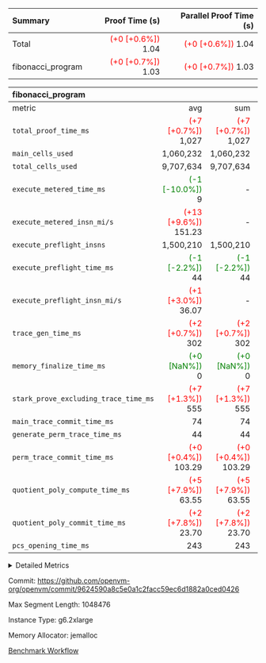 | Summary | Proof Time (s) | Parallel Proof Time (s) |
|:---|---:|---:|
| Total | <span style='color: red'>(+0 [+0.6%])</span> 1.04 | <span style='color: red'>(+0 [+0.6%])</span> 1.04 |
| fibonacci_program | <span style='color: red'>(+0 [+0.7%])</span> 1.03 | <span style='color: red'>(+0 [+0.7%])</span> 1.03 |


| fibonacci_program |||||
|:---|---:|---:|---:|---:|
|metric|avg|sum|max|min|
| `total_proof_time_ms ` | <span style='color: red'>(+7 [+0.7%])</span> 1,027 | <span style='color: red'>(+7 [+0.7%])</span> 1,027 | <span style='color: red'>(+7 [+0.7%])</span> 1,027 | <span style='color: red'>(+7 [+0.7%])</span> 1,027 |
| `main_cells_used     ` |  1,060,232 |  1,060,232 |  1,060,232 |  1,060,232 |
| `total_cells_used    ` |  9,707,634 |  9,707,634 |  9,707,634 |  9,707,634 |
| `execute_metered_time_ms` | <span style='color: green'>(-1 [-10.0%])</span> 9 | -          | -          | -          |
| `execute_metered_insn_mi/s` | <span style='color: red'>(+13 [+9.6%])</span> 151.23 | -          | <span style='color: red'>(+13 [+9.6%])</span> 151.23 | <span style='color: red'>(+13 [+9.6%])</span> 151.23 |
| `execute_preflight_insns` |  1,500,210 |  1,500,210 |  1,500,210 |  1,500,210 |
| `execute_preflight_time_ms` | <span style='color: green'>(-1 [-2.2%])</span> 44 | <span style='color: green'>(-1 [-2.2%])</span> 44 | <span style='color: green'>(-1 [-2.2%])</span> 44 | <span style='color: green'>(-1 [-2.2%])</span> 44 |
| `execute_preflight_insn_mi/s` | <span style='color: red'>(+1 [+3.0%])</span> 36.07 | -          | <span style='color: red'>(+1 [+3.0%])</span> 36.07 | <span style='color: red'>(+1 [+3.0%])</span> 36.07 |
| `trace_gen_time_ms   ` | <span style='color: red'>(+2 [+0.7%])</span> 302 | <span style='color: red'>(+2 [+0.7%])</span> 302 | <span style='color: red'>(+2 [+0.7%])</span> 302 | <span style='color: red'>(+2 [+0.7%])</span> 302 |
| `memory_finalize_time_ms` | <span style='color: green'>(+0 [NaN%])</span> 0 | <span style='color: green'>(+0 [NaN%])</span> 0 | <span style='color: green'>(+0 [NaN%])</span> 0 | <span style='color: green'>(+0 [NaN%])</span> 0 |
| `stark_prove_excluding_trace_time_ms` | <span style='color: red'>(+7 [+1.3%])</span> 555 | <span style='color: red'>(+7 [+1.3%])</span> 555 | <span style='color: red'>(+7 [+1.3%])</span> 555 | <span style='color: red'>(+7 [+1.3%])</span> 555 |
| `main_trace_commit_time_ms` |  74 |  74 |  74 |  74 |
| `generate_perm_trace_time_ms` |  44 |  44 |  44 |  44 |
| `perm_trace_commit_time_ms` | <span style='color: red'>(+0 [+0.4%])</span> 103.29 | <span style='color: red'>(+0 [+0.4%])</span> 103.29 | <span style='color: red'>(+0 [+0.4%])</span> 103.29 | <span style='color: red'>(+0 [+0.4%])</span> 103.29 |
| `quotient_poly_compute_time_ms` | <span style='color: red'>(+5 [+7.9%])</span> 63.55 | <span style='color: red'>(+5 [+7.9%])</span> 63.55 | <span style='color: red'>(+5 [+7.9%])</span> 63.55 | <span style='color: red'>(+5 [+7.9%])</span> 63.55 |
| `quotient_poly_commit_time_ms` | <span style='color: red'>(+2 [+7.8%])</span> 23.70 | <span style='color: red'>(+2 [+7.8%])</span> 23.70 | <span style='color: red'>(+2 [+7.8%])</span> 23.70 | <span style='color: red'>(+2 [+7.8%])</span> 23.70 |
| `pcs_opening_time_ms ` |  243 |  243 |  243 |  243 |



<details>
<summary>Detailed Metrics</summary>

|  | memory_to_vec_partition_time_ms | keygen_time_ms | app proof_time_ms |
| --- | --- | --- |
|  | 76 | 329 | 1,219 | 

| group | prove_segment_time_ms | memory_to_vec_partition_time_ms | fri.log_blowup | execute_metered_time_ms | execute_metered_insns | execute_metered_insn_mi/s | compute_user_public_values_proof_time_ms |
| --- | --- | --- | --- | --- | --- | --- | --- |
| fibonacci_program | 1,027 | 67 | 1 | 9 | 1,500,210 | 151.23 | 168 | 

| group | air_name | quotient_deg | interactions | constraints |
| --- | --- | --- | --- | --- |
| fibonacci_program | AccessAdapterAir<16> | 2 | 5 | 12 | 
| fibonacci_program | AccessAdapterAir<2> | 2 | 5 | 12 | 
| fibonacci_program | AccessAdapterAir<32> | 2 | 5 | 12 | 
| fibonacci_program | AccessAdapterAir<4> | 2 | 5 | 12 | 
| fibonacci_program | AccessAdapterAir<8> | 2 | 5 | 12 | 
| fibonacci_program | BitwiseOperationLookupAir<8> | 2 | 2 | 4 | 
| fibonacci_program | MemoryMerkleAir<8> | 2 | 4 | 39 | 
| fibonacci_program | PersistentBoundaryAir<8> | 2 | 3 | 7 | 
| fibonacci_program | PhantomAir | 2 | 3 | 5 | 
| fibonacci_program | Poseidon2PeripheryAir<BabyBearParameters>, 1> | 2 | 1 | 286 | 
| fibonacci_program | ProgramAir | 1 | 1 | 4 | 
| fibonacci_program | RangeTupleCheckerAir<2> | 1 | 1 | 4 | 
| fibonacci_program | Rv32HintStoreAir | 2 | 18 | 28 | 
| fibonacci_program | VariableRangeCheckerAir | 1 | 1 | 4 | 
| fibonacci_program | VmAirWrapper<Rv32BaseAluAdapterAir, BaseAluCoreAir<4, 8> | 2 | 20 | 37 | 
| fibonacci_program | VmAirWrapper<Rv32BaseAluAdapterAir, LessThanCoreAir<4, 8> | 2 | 18 | 40 | 
| fibonacci_program | VmAirWrapper<Rv32BaseAluAdapterAir, ShiftCoreAir<4, 8> | 2 | 24 | 91 | 
| fibonacci_program | VmAirWrapper<Rv32BranchAdapterAir, BranchEqualCoreAir<4> | 2 | 11 | 20 | 
| fibonacci_program | VmAirWrapper<Rv32BranchAdapterAir, BranchLessThanCoreAir<4, 8> | 2 | 13 | 35 | 
| fibonacci_program | VmAirWrapper<Rv32CondRdWriteAdapterAir, Rv32JalLuiCoreAir> | 2 | 10 | 18 | 
| fibonacci_program | VmAirWrapper<Rv32JalrAdapterAir, Rv32JalrCoreAir> | 2 | 16 | 20 | 
| fibonacci_program | VmAirWrapper<Rv32LoadStoreAdapterAir, LoadSignExtendCoreAir<4, 8> | 2 | 18 | 33 | 
| fibonacci_program | VmAirWrapper<Rv32LoadStoreAdapterAir, LoadStoreCoreAir<4> | 2 | 17 | 40 | 
| fibonacci_program | VmAirWrapper<Rv32MultAdapterAir, DivRemCoreAir<4, 8> | 2 | 25 | 84 | 
| fibonacci_program | VmAirWrapper<Rv32MultAdapterAir, MulHCoreAir<4, 8> | 2 | 24 | 31 | 
| fibonacci_program | VmAirWrapper<Rv32MultAdapterAir, MultiplicationCoreAir<4, 8> | 2 | 19 | 19 | 
| fibonacci_program | VmAirWrapper<Rv32RdWriteAdapterAir, Rv32AuipcCoreAir> | 2 | 12 | 14 | 
| fibonacci_program | VmConnectorAir | 2 | 5 | 11 | 

| group | air_name | segment | rows | prep_cols | perm_cols | main_cols | cells |
| --- | --- | --- | --- | --- | --- | --- | --- |
| fibonacci_program | AccessAdapterAir<8> | 0 | 128 |  | 16 | 17 | 4,224 | 
| fibonacci_program | BitwiseOperationLookupAir<8> | 0 | 65,536 | 3 | 8 | 2 | 655,360 | 
| fibonacci_program | MemoryMerkleAir<8> | 0 | 512 |  | 16 | 32 | 24,576 | 
| fibonacci_program | PersistentBoundaryAir<8> | 0 | 128 |  | 12 | 20 | 4,096 | 
| fibonacci_program | PhantomAir | 0 | 1 |  | 12 | 6 | 18 | 
| fibonacci_program | Poseidon2PeripheryAir<BabyBearParameters>, 1> | 0 | 256 |  | 8 | 300 | 78,848 | 
| fibonacci_program | ProgramAir | 0 | 8,192 |  | 8 | 10 | 147,456 | 
| fibonacci_program | RangeTupleCheckerAir<2> | 0 | 524,288 | 2 | 8 | 1 | 4,718,592 | 
| fibonacci_program | Rv32HintStoreAir | 0 | 4 |  | 44 | 32 | 304 | 
| fibonacci_program | VariableRangeCheckerAir | 0 | 262,144 | 2 | 8 | 1 | 2,359,296 | 
| fibonacci_program | VmAirWrapper<Rv32BaseAluAdapterAir, BaseAluCoreAir<4, 8> | 0 | 1,048,576 |  | 52 | 36 | 92,274,688 | 
| fibonacci_program | VmAirWrapper<Rv32BaseAluAdapterAir, LessThanCoreAir<4, 8> | 0 | 524,288 |  | 40 | 37 | 40,370,176 | 
| fibonacci_program | VmAirWrapper<Rv32BranchAdapterAir, BranchEqualCoreAir<4> | 0 | 262,144 |  | 28 | 26 | 14,155,776 | 
| fibonacci_program | VmAirWrapper<Rv32BranchAdapterAir, BranchLessThanCoreAir<4, 8> | 0 | 8 |  | 32 | 32 | 512 | 
| fibonacci_program | VmAirWrapper<Rv32CondRdWriteAdapterAir, Rv32JalLuiCoreAir> | 0 | 131,072 |  | 28 | 18 | 6,029,312 | 
| fibonacci_program | VmAirWrapper<Rv32JalrAdapterAir, Rv32JalrCoreAir> | 0 | 16 |  | 36 | 28 | 1,024 | 
| fibonacci_program | VmAirWrapper<Rv32LoadStoreAdapterAir, LoadStoreCoreAir<4> | 0 | 128 |  | 52 | 41 | 11,904 | 
| fibonacci_program | VmAirWrapper<Rv32RdWriteAdapterAir, Rv32AuipcCoreAir> | 0 | 16 |  | 28 | 20 | 768 | 
| fibonacci_program | VmConnectorAir | 0 | 2 | 1 | 16 | 5 | 42 | 

| group | segment | trace_gen_time_ms | total_proof_time_ms | total_cells_used | total_cells | system_trace_gen_time_ms | stark_prove_excluding_trace_time_ms | single_trace_gen_time_ms | quotient_poly_compute_time_ms | quotient_poly_commit_time_ms | query phase_time_ms | perm_trace_commit_time_ms | pcs_opening_time_ms | partially_prove_time_ms | open_time_ms | memory_finalize_time_ms | main_trace_commit_time_ms | main_cells_used | generate_perm_trace_time_ms | execute_preflight_time_ms | execute_preflight_insns | execute_preflight_insn_mi/s | evaluate matrix_time_ms | eval_and_commit_quotient_time_ms | build fri inputs_time_ms | OpeningProverGpu::open_time_ms |
| --- | --- | --- | --- | --- | --- | --- | --- | --- | --- | --- | --- | --- | --- | --- | --- | --- | --- | --- | --- | --- | --- | --- | --- | --- | --- | --- |
| fibonacci_program | 0 | 302 | 1,027 | 9,707,634 | 160,836,972 | 302 | 555 | 0 | 63.55 | 23.70 | 4 | 103.29 | 243 | 148 | 243 | 0 | 74 | 1,060,232 | 44 | 44 | 1,500,210 | 36.07 | 20 | 88 | 1 | 243 | 

| group | segment | trace_height_constraint | weighted_sum | threshold |
| --- | --- | --- | --- | --- |
| fibonacci_program | 0 | 0 | 3,932,510 | 2,013,265,921 | 
| fibonacci_program | 0 | 1 | 10,749,336 | 2,013,265,921 | 
| fibonacci_program | 0 | 2 | 1,966,255 | 2,013,265,921 | 
| fibonacci_program | 0 | 3 | 10,749,404 | 2,013,265,921 | 
| fibonacci_program | 0 | 4 | 1,664 | 2,013,265,921 | 
| fibonacci_program | 0 | 5 | 640 | 2,013,265,921 | 
| fibonacci_program | 0 | 6 | 7,209,084 | 2,013,265,921 | 
| fibonacci_program | 0 | 7 |  | 2,013,265,921 | 
| fibonacci_program | 0 | 8 | 35,534,845 | 2,013,265,921 | 

</details>


Commit: https://github.com/openvm-org/openvm/commit/9624590a8c5e0a1c2facc59ec6d1882a0ced0426

Max Segment Length: 1048476

Instance Type: g6.2xlarge

Memory Allocator: jemalloc

[Benchmark Workflow](https://github.com/openvm-org/openvm/actions/runs/17502159998)
